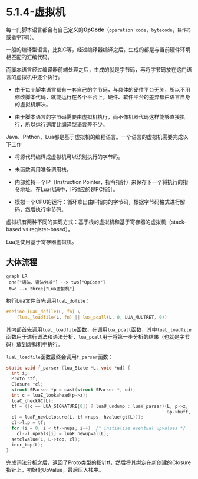 # 5.1.4-虚拟机

每一门脚本语言都会有自己定义的**OpCode**（`operation code`，`bytecode`，`操作码`或者`字节码`）。

一般的编译型语言，比如C等，经过编译器编译之后，生成的都是与当前硬件环境相匹配的汇编代码。

而脚本语言经过编译器前端处理之后，生成的就是字节码，再将字节码放在这门语言的虚拟机中逐个执行。

- 由于每个脚本语言都有一套自己的字节码，与具体的硬件平台无关，所以不用修改脚本代码，就能运行在各个平台上。硬件、软件平台的差异都由语言自身的虚拟机解决。

- 由于脚本语言的字节码需要由虚拟机执行，而不像机器代码这样能够直接执行，所以运行速度比编译型语言差不少。

Java、Phthon、Lua都是基于虚拟机的编程语言。一个语言的虚拟机需要完成以下工作

- 将源代码编译成虚拟机可以识别执行的字节码。

- 未函数调用准备调用栈。

- 内部维持一个IP（Instruction Pointer，指令指针）来保存下一个将执行的指令地址。在Lua代码中，IP对应的是PC指针。

- 模拟一个CPU的运行：循环拿出由IP指向的字节码，根据字节码格式进行解码，然后执行字节码。

虚拟机有两种不同的实现方式：基于栈的虚拟机和基于寄存器的虚拟机（stack-based vs register-based）。

Lua是使用基于寄存器虚拟机。

## 大体流程

```mermaid
graph LR
 one["语法、语法分析"] --> two["OpCode"]
 two --> three["Lua虚拟机"]
```

执行Lua文件首先调用`luaL_dofile`：

```c
#define luaL_dofile(L, fn) \
    (luaL_loadfile(L, fn) || lua_pcall(L, 0, LUA_MULTRET, 0))
```

其内部首先调用`luaL_loadfile`函数，在调用`lua_pcall`函数，其中`luaL_loadfile`函数用于进行词法和语法分析，`lua_pcall`用于将第一步分析的结果（也就是字节码）放到虚拟机中执行。

`luaL_loadfile`函数最终会调用`f_parser`函数：

```c
static void f_parser (lua_State *L, void *ud) {
  int i;
  Proto *tf;
  Closure *cl;
  struct SParser *p = cast(struct SParser *, ud);
  int c = luaZ_lookahead(p->z);
  luaC_checkGC(L);
  tf = ((c == LUA_SIGNATURE[0]) ? luaU_undump : luaY_parser)(L, p->z,
                                                             &p->buff, p->name);
  cl = luaF_newLclosure(L, tf->nups, hvalue(gt(L)));
  cl->l.p = tf;
  for (i = 0; i < tf->nups; i++)  /* initialize eventual upvalues */
    cl->l.upvals[i] = luaF_newupval(L);
  setclvalue(L, L->top, cl);
  incr_top(L);
}
```

完成词法分析之后，返回了Proto类型的指针tf，然后将其绑定在新创建的Closure指针上，初始化UpValue，最后压入栈中。
